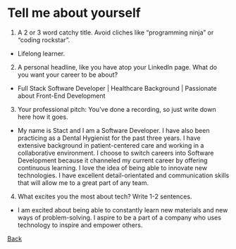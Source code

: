# Tell me about yourself
1. A 2 or 3 word catchy title. Avoid cliches like “programming ninja” or “coding rockstar”.
- Lifelong learner. 


2.  A personal headline, like you have atop your LinkedIn page. What do you want your career to be about?
- Full Stack Software Developer | Healthcare Background | Passionate about Front-End Development

3. Your professional pitch: You’ve done a recording, so just write down here how it goes.
- My name is Stact and I am a Software Developer. I have also been practicing as a Dental Hygienist for the past three years. I have extensive background in patient-centered care and working in a collaborative environment. I choose to switch careers into Software Development because it channeled my current career by offering continuous learning. I love the idea of being able to innovate new technologies. I have excellent detail-orientated and communication skills that will allow me to a great part of any team. 

4. What excites you the most about tech? Write 1-2 sentences.
- I am excited about being able to constantly learn new materials and new ways of problem-solving. I aspire to be a part of a company who uses technology to inspire and empower others. 

[Back](README.md)